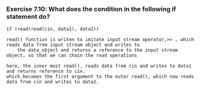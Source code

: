 ###  Exercise 7.10: What does the condition in the following if statement do? 
    if (read(read(cin, data1), data2)) 

    read() function is writen to imitate input stream operator,>> , which reads data from input stream object and writes to 
        the data_object and returns a reference to the input stream object, so that we can chain the read operations

    here, the inner most read(), reads data from cin and writes to data1 and returns reference to cin.
    which becomes the first argument to the outer read(), which now reads data from cin and writes to data2. 